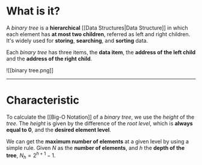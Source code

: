 # What is it?

A *binary tree* is a **hierarchical** [[Data Structures|Data Structure]] in which each element has **at most two children**, referred as left and right children. It's widely used for **storing**, **searching**, and **sorting** data.

Each *binary tree* has three items, the **data item**, the **address of the left child** and the **address of the right child**.

![[binary tree.png]]
___
# Characteristic 

To calculate the [[Big-O Notation]] of a *binary tree*, we use the *height* of the *tree*. The *height* is given by the difference of the *root level*, which is **always equal to $0$**, and the **desired element level**.

We can get the **maximum number of elements** at a given level by using a simple rule. Given $N$ as the **number of elements**, and $h$ the **depth of the tree**, $N_h = 2^{h + 1} - 1$.